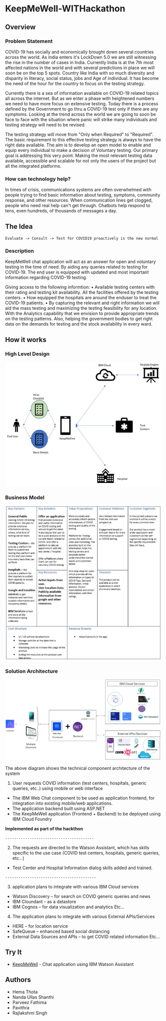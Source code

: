 # KeepMeWell-WITHackathon

## Overview

### Problem Statement
COVID-19 has socially and economically brought down several countries across the world. As India enters it's LockDown 5.0 we are still witnessing the rise in the number of cases in India. Currently India is at the 7th most affected nations in the world and with several predictions in place we will soon be on the top 5 spots. Country like India with so much diversity and disparity in literacy, social status, jobs and Age of individual. It has become the need of the hour for the country to focus on the testing strategy. 

Currently there is a sea of information available on COVID-19 related topics all across the internet. But as we enter a phase with heightened numbers we need to have more focus on extensive testing. Today there is a process defined by the Government to go thru a COVID-19 test only if there are any symptoms. Looking at the trend across the world we are going to soon be face to face with the situation where panic will strike many individuals and testing strategy will need to be revised.

The testing strategy will move from "Only when Required" to "Required".  The basic requirement to this effective testing strategy is always to have the right data available. The aim is to develop an open model to enable and equip every individual to make a decision of Voluntary testing.  Our primary goal is addressing this very point. Making the most relevant testing data available, accessible and scalable for not only the users of the project but all the integrated platforms. 

### How can technology help?
In times of crisis, communications systems are often overwhelmed with people trying to find basic information about testing, symptoms, community response, and other resources. When communication lines get clogged, people who need real help can't get through. Chatbots help respond to tens, even hundreds, of thousands of messages a day.

## The Idea
```
Evaluate -> Consult -> Test for COVID19 proactively is the new normal
```

### Description
KeepMeWell chat application will act as an answer for open and voluntary testing in the time of need. By aiding any queries related to testing for COVID-19. The end user is equipped with updated and most important information regarding COVID-19 testing. 

Giving access to the following informtion:
•	Available testing centers with their rating and testing kit availability. All the facilities offered by the testing centers. 
•	How equipped the hospitals are around the enduser to treat the COVID-19 patients. 
•	By capturing the relevant and right information we will aid the mass testing and maximizing the testing feasibility for any location. 
With the Analytics capability that we envision to provide appropriate trends on the testing patterns. Also, helping the government bodies to get right data on the demands for testing and the stock availability in every ward. 

## How it works

### High Level Design
<img src="images/HighLevelDesign.jpg" />

### Business Model
<img src="images/BusinessModel.JPG" />

### Solution Architecture
<img src="images/SolutionArchitecture.jpg" />

The above diagram shows the technical component architecture of the system
1. User requests COVID information (test centers, hospitals, generic queries, etc..) using mobile or web interface
* The IBM Web Chat component to be used as application frontend, for integration into existing mobile/web applications. 
* The application backend built using ASP.NET
* The KeepMeWell application (Frontend + Backend) to be deployed using IBM Cloud Foundry 

**Implemented as part of the hackthon**
```
----------------------------------------
```
2. The requests are directed to the Watson Assistant, which has skills specific to the use case (COVID test centers, hospitals, generic queries, etc...)
* Test Center and Hospital Information dialog skills added and trained.
```
-----------------------------------------
```
3.	application plans to integrate with various IBM Cloud services
* Watson Discovery – for search on COVID generic queries and news
* IBM Cloundant  - as a datastore
* IBM Cognos – for data visualization and analytics
Etc...
4.	The application plans to integrate with various External APIs/Services
* HERE – for location service
* SafeQueue – enhanced based social distancing
* External Data Sources and APIs – to get COVID related information
Etc...

## Try It
* [KeepMeWell](https://web-chat.global.assistant.watson.cloud.ibm.com/preview.html?region=eu-gb&integrationID=c0008bb7-c974-44aa-8bc1-8fcccba935c6&serviceInstanceID=1b5905fd-895a-4af2-b2ed-dac14f5aa45c) - Chat application using IBM Watson Assistant


## Authors
* Hema Thota
* Nanda Ullas Shanthi
* Parveez Fathima
* Pavithra
* Rajlakshmi Singh
